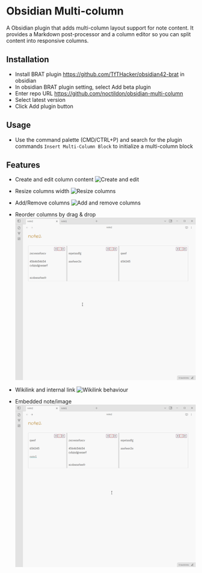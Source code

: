 # Obsidian Multi-column

A Obsidian plugin that adds multi-column layout support for note content. It provides a Markdown post-processor and a column editor so you can split content into responsive columns.

## Installation

- Install BRAT plugin https://github.com/TfTHacker/obsidian42-brat in obsidian
- In obsidian BRAT plugin setting, select Add beta plugin
- Enter repo URL https://github.com/noctildon/obsidian-multi-column
- Select latest version
- Click Add plugin button


## Usage
- Use the command palette (CMD/CTRL+P) and search for the plugin commands `Insert Multi-Column Block` to initialize a multi-column block


## Features

- Create and edit column content
![Create and edit](assets/create_edit.gif)


- Resize columns width
![Resize columns](assets/resize.gif)


- Add/Remove columns
![Add and remove columns](assets/add_remove_columns.gif)


- Reorder columns by drag & drop
![Reorder columns](assets/reorder.gif)


- Wikilink and internal link
![Wikilink behaviour](assets/wikilink.gif)


- Embedded note/image
![Embedded columns](assets/embedded.gif)